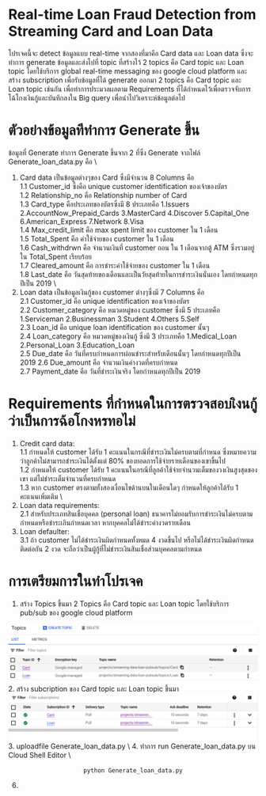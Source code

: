 # Real-time Loan Fraud Detection from Streaming Card and Loan Data
โปรเจคนี้จะ detect ข้อมูลแบบ real-time จากสองที่มาคือ Card data และ Loan data ซึ่งจะทำการ generate 
ข้อมูลและส่งไปที่ topic ที่สร้างไว้ 2 topics คือ Card topic และ Loan topic โดยใช้บริการ global real-time messaging 
ของ google cloud platform และสร้าง subscription เพื่อรับข้อมูลที่ได้ generate ออกมา 2 topics คือ Card topic 
และ Loan topic เช่นกัน เพื่อทำการประมวลผลตาม Requirements ที่ได้กำหนดไว้เพื่อตรวจจับการโฉ้โกงเงินกู้และบันทึกลงใน Big query
เพื่อนำไปวิเคราะห์ข้อมูลต่อไป 

# ตัวอย่างข้อมูลทีทำการ Generate ขึ้น
ข้อมูลที่ Generate ทำการ Generate ขึ้นจาก 2 ที่ซึ่ง Generate จากไฟล์ Generate_loan_data.py คือ \
1. Card data เป็นข้อมูลต่างๆของ Card ซึ่งมีจำนวน 8 Columns คือ \
 1.1 Customer_id ซึ่งคือ unique customer identification ของเจ้าของบัตร \
 1.2 Relationship_no คือ Relationship number of Card \
 1.3 Card_type คือประเภทของบัตรซึ่งมี 8 ประเภทคือ 1.Issuers 2.AccountNow_Prepaid_Cards 3.MasterCard 4.Discover 5.Capital_One 6.American_Express 7.Network 
 8.Visa \
 1.4 Max_credit_limit คือ max spent limit ของ customer ใน 1 เดือน \
 1.5 Total_Spent คือ ค่าใช้จ่ายของ customer ใน 1 เดือน \
 1.6 Cash_withdrwn คือ จำนวนเงินที่ customer ถอน ใน 1 เดือนจากตู้ ATM ซึ่งรวมอยู่ใน Total_Spent เรียบร้อย \
 1.7 Cleared_amount คือ การชำระค่าใช้จ่ายของ customer ใน 1 เดือน\
 1.8 Last_date คือ วันสุดท้ายของเดือนและเป็นวัยสุดท้ายในการชำระเงินนั่นเอง โดยกำหนดทุกปีเป็น 2019 \  
2. Loan data เป็นข้อมูลเงินกู้ของ customer ต่างๆซึ่งมี 7 Columns คือ\
 2.1 Customer_id คือ unique identification ของเจ้าของบัตร \
 2.2 Customer_category คือ หมวดหมู่ของ customer ซึ่งมี 5 ประเภทคือ 1.Serviceman 2.Businessman 3.Student 4.Others 5.Self \
 2.3 Loan_id คือ  unique loan identification ของ customer นั้นๆ \
 2.4 Loan_category คือ หมวดหมู่ของเงินกู้ ซึ่งมี 3 ประเภทคือ 1.Medical_Loan 2.Personal_Loan 3.Education_Loan \
 2.5 Due_date คือ วันที่ครบกำหนดการผ่อนชำระสำหรับเดือนนั้นๆ โดยกำหนดทุกปีเป็น 2019 
 2.6 Due_amount คือ จำนวนเงินค่างวดที่ครบกำหนด \
 2.7 Payment_date คือ วันที่ชำระเงินจริง โดยกำหนดทุกปีเป็น 2019 

# Requirements ที่กำหนดในการตรวจสอบเิงนกู้ว่าเป็นการฉ้อโกงหรทอไม่
1. Credit card data:\
1.1 กำหนดให้ customer ได้รับ 1 คะแนนในกรณีที่ชำระเงินไม่ครบตามที่กำหนด ซึ่งหมายความว่าลูกค้าไม่สามารถชำระเงินได้ตั้งแต่ 80% ของยอดการใช้จ่ายรายเดือนของเขาขึ้นไป \
1.2 กำหนดให้ customer ได้รับ 1 คะแนนในกรณีที่ลูกค้าใช้จ่ายจำนวนเต็มของวงเงินสูงสุดของเขา แต่ไม่ชำระเต็มจำนวนที่ครบกำหนด \
1.3 หาก customer ตรงตามทั้งสองเงื่อนไขด้านบนในเดือนใดๆ กำหนดให้ลูกค้าได้รับ 1 คะแนนเพิ่มเติม \
2. Loan data requirements:\
2.1 สำหรับประเภทสินเชื่อบุคคล (personal loan) ธนาคารไม่ยอมรับการชำระเงินไม่ครบตามกำหนดหรือชำระเกินกำหนดเวลา หากบุคคลไม่ได้ชำระค่างวดรายเดือน
3. Loan defaulter:\
3.1 ถ้า customer ไม่ได้ชำระเงินผิดกำหนดทั้งหมด 4 งวดขึ้นไป หรือไม่ได้ชำระเงินผิดกำหนดติดต่อกัน 2 งวด จะถือว่าเป็นผู้กู้ที่ไม่ชำระเงินสินเชื่อส่วนบุคคลตามกำหนด

# การเตรียมการในทำโปรเจค
1. สร้าง Topics ขึ้นมา 2 Topics คือ Card topic และ Loan topic โดยใช้บริการ pub/sub ของ google cloud platform 
<img src = 'image/8.PNG'>
2. สร้าง subcription ของ Card topic และ Loan topic ขึ้นมา 
<img src = 'image/9.PNG'>
3. uploadfile Generate_loan_data.py \
4. ทำการ run Generate_loan_data.py บน Cloud Shell Editor  \
<div align="center">
  <pre><code>python Generate_loan_data.py</code></pre>
</div>


6. 
